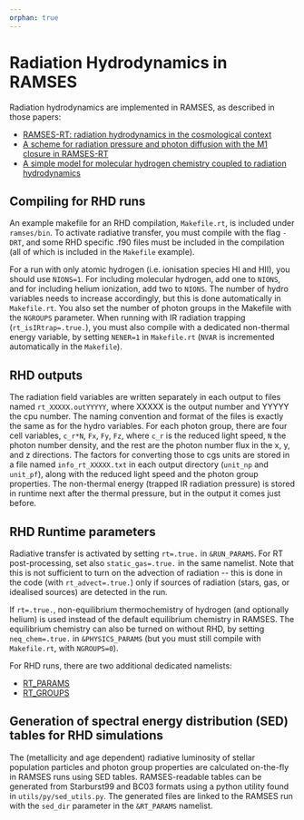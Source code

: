 ```yaml
---
orphan: true
---
```


# Radiation Hydrodynamics in RAMSES

Radiation hydrodynamics are implemented in RAMSES, as described in those papers:

* [RAMSES-RT: radiation hydrodynamics in the cosmological context](http://arxiv.org/abs/1304.7126)
* [A scheme for radiation pressure and photon diffusion with the M1 closure in RAMSES-RT](http://arxiv.org/abs/1411.6440)
* [A simple model for molecular hydrogen chemistry coupled to radiation hydrodynamics](http://arxiv.org/abs/1802.00445)

## Compiling for RHD runs
An example makefile for an RHD compilation, `Makefile.rt`, is included under `ramses/bin`. To activate radiative transfer, you must compile with the flag `-DRT`, and some RHD specific .f90 files must be included in the compilation (all of which is included in the `Makefile` example).

For a run with only atomic hydrogen (i.e. ionisation species HI and HII), you should use `NIONS=1`. For including molecular hydrogen, add one to `NIONS`, and for including helium ionization, add two to `NIONS`. The number of hydro variables needs to increase accordingly, but this is done automatically in `Makefile.rt`. You also set the number of photon groups in the Makefile with the `NGROUPS` parameter. When running with IR radiation trapping (`rt_isIRtrap=.true.`), you must also compile with a dedicated non-thermal energy variable, by setting `NENER=1` in `Makefile.rt` (`NVAR` is incremented automatically in the `Makefile`).

## RHD outputs
The radiation field variables are written separately in each output to files named `rt_XXXXX.outYYYYY`, where XXXXX is the output number and YYYYY the cpu number. The naming convention and format of the files is exactly the same as for the hydro variables. For each photon group, there are four cell variables, `c_r*N`, `Fx`, `Fy`, `Fz`, where `c_r` is the reduced light speed, `N` the photon number density, and the rest are the photon number flux in the x, y, and z directions. The factors for converting those to cgs units are stored in a file named `info_rt_XXXXX.txt` in each output directory (`unit_np` and `unit_pf`), along with the reduced light speed and the photon group properties. The non-thermal energy (trapped IR radiation pressure) is stored in runtime next after the thermal pressure, but in the output it comes just before.

## RHD Runtime parameters
Radiative transfer is activated by setting `rt=.true.` in `&RUN_PARAMS`. For RT post-processing, set also `static_gas=.true.` in the same namelist. Note that this is not sufficient to turn on the advection of radiation -- this is done in the code (with `rt_advect=.true.`) only if sources of radiation (stars, gas, or idealised sources) are detected in the run.

If `rt=.true.`, non-equilibrium thermochemistry of hydrogen (and optionally helium) is used instead of the default equilibrium chemistry in RAMSES. The equilibrium chemistry can also be turned on without RHD, by setting `neq_chem=.true.` in `&PHYSICS_PARAMS` (but you must still compile with `Makefile.rt`, with `NGROUPS=0`).

For RHD runs, there are two additional dedicated namelists:

* [RT_PARAMS](./RHD_params)
* [RT_GROUPS](./RHD_groups)

## Generation of spectral energy distribution (SED) tables for RHD simulations
The (metallicity and age dependent) radiative luminosity of stellar population particles and photon group properties are calculated on-the-fly in RAMSES runs using SED tables. RAMSES-readable tables can be generated from Starburst99 and BC03 formats using a python utility found in `utils/py/sed_utils.py`. The generated files are linked to the RAMSES run with the `sed_dir` parameter in the `&RT_PARAMS` namelist.
